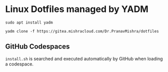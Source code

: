 # Linux Dotfiles managed by YADM

````
sudo apt install yadm
````

````
yadm clone -f https://gitea.mishracloud.com/Dr.PranavMishra/dotfiles
````

## GitHub Codespaces

`install.sh` is searched and executed automatically by GitHub when loading a codespace. 
